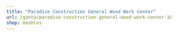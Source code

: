 ```yaml
---
title: "Paradise Construction General Wood Work Center"
url: /ganta/paradise-construction-general-wood-work-center-3/
shop: meubles
---
```

